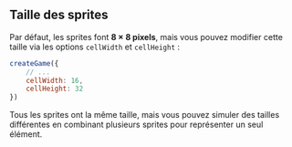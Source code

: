 <script>
import Aside from '../../../lib/ui/Doc/Aside.svelte'
import Emoji from '../../../lib/ui/Doc/Emoji.svelte'
</script>

## <Emoji src="🤏" /> Taille des sprites

Par défaut, les sprites font **8 × 8 pixels**, mais vous pouvez modifier cette taille via les options `cellWidth` et `cellHeight` :

```js
createGame({
	// ...
	cellWidth: 16,
	cellHeight: 32
})
```

<Aside>
Tous les sprites ont la même taille, mais vous pouvez simuler des tailles différentes en combinant plusieurs sprites pour représenter un seul élément.
</Aside>
